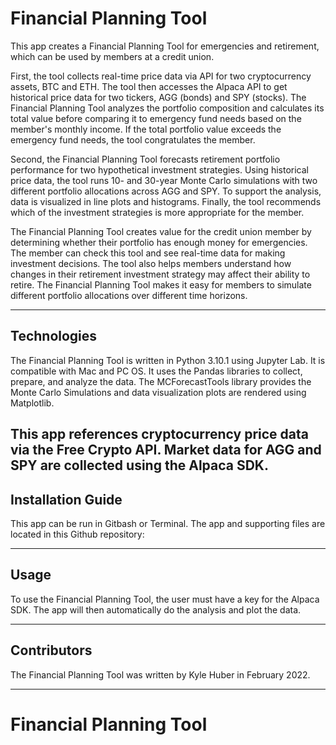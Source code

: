 # Financial Planning Tool

This app creates a Financial Planning Tool for emergencies and retirement, which can be used by members at a credit union.

First, the tool collects real-time price data via API for two cryptocurrency assets, BTC and ETH. The tool then accesses the Alpaca API to get historical price data for two tickers, AGG (bonds) and SPY (stocks). The Financial Planning Tool analyzes the portfolio composition and calculates its total value before comparing it to emergency fund needs based on the member's monthly income. If the total portfolio value exceeds the emergency fund needs, the tool congratulates the member.

Second, the Financial Planning Tool forecasts retirement portfolio performance for two hypothetical investment strategies. Using historical price data, the tool runs 10- and 30-year Monte Carlo simulations with two different portfolio allocations across AGG and SPY. To support the analysis, data is visualized in line plots and histograms. Finally, the tool recommends which of the investment strategies is more appropriate for the member.

The Financial Planning Tool creates value for the credit union member by determining whether their portfolio has enough money for emergencies. The member can check this tool and see real-time data for making investment decisions. The tool also helps members understand how changes in their retirement investment strategy may affect their ability to retire. The Financial Planning Tool makes it easy for members to simulate different portfolio allocations over different time horizons.

---

## Technologies

The Financial Planning Tool is written in Python 3.10.1 using Jupyter Lab. It is compatible with Mac and PC OS. It uses the Pandas libraries to collect, prepare, and analyze the data. The MCForecastTools library provides the Monte Carlo Simulations and data visualization plots are rendered using Matplotlib.

This app references cryptocurrency price data via the Free Crypto API. Market data for AGG and SPY are collected using the Alpaca SDK.
---

## Installation Guide

This app can be run in Gitbash or Terminal. The app and supporting files are located in this Github repository:

---

## Usage

To use the Financial Planning Tool, the user must have a key for the Alpaca SDK. The app will then automatically do the analysis and plot the data.

---

## Contributors

The Financial Planning Tool was written by Kyle Huber in February 2022.

---

# Financial Planning Tool

